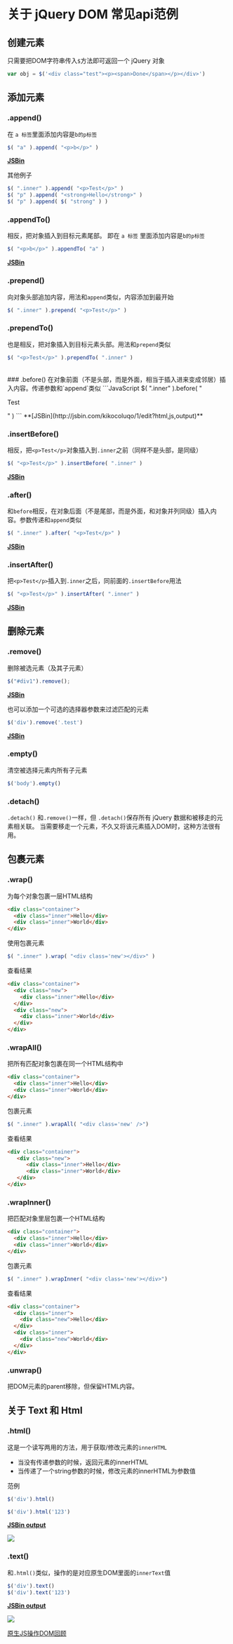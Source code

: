 # 关于 jQuery DOM 常见api范例
## 创建元素
只需要把DOM字符串传入`$`方法即可返回一个 jQuery 对象
```JavaScript
var obj = $('<div class="test"><p><span>Done</span></p></div>')
```

## 添加元素
### .append()
在 `a 标签`里面添加内容是`b的p标签`
```JavaScript
$( "a" ).append( "<p>b</p>" )
```
**[JSBin](http://jsbin.com/bajegebudu/edit?html,js,output)**

其他例子
```JavaScript
$( ".inner" ).append( "<p>Test</p>" )
$( "p" ).append( "<strong>Hello</strong>" )
$( "p" ).append( $( "strong" ) )
```

### .appendTo()
相反，把对象插入到目标元素尾部。
即在 `a 标签` 里面添加内容是`b的p标签`
```JavaScript
$( "<p>b</p>" ).appendTo( "a" )
```
**[JSBin](http://jsbin.com/bajegebudu/3/edit?html,js,output)**

### .prepend()
向对象头部追加内容，用法和`append`类似，内容添加到最开始
```JavaScript
$( ".inner" ).prepend( "<p>Test</p>" )
```
### .prependTo()
也是相反，把对象插入到目标元素头部。用法和`prepend`类似
```JavaScript
$( "<p>Test</p>" ).prependTo( ".inner" )
```
<br>
### .before()
在对象前面（不是头部，而是外面，相当于插入进来变成邻居）插入内容。传递参数和`append`类似
```JavaScript
$( ".inner" ).before( "<p>Test</p>" )
```
**[JSBin](http://jsbin.com/kikocoluqo/1/edit?html,js,output)**

### .insertBefore()
相反，把`<p>Test</p>`对象插入到`.inner`之前（同样不是头部，是同级）
```JavaScript
$( "<p>Test</p>" ).insertBefore( ".inner" )
```
**[JSBin](http://jsbin.com/kikocoluqo/edit?html,js,output)**

### .after()
和`before`相反，在对象后面（不是尾部，而是外面，和对象并列同级）插入内容。参数传递和`append`类似
```JavaScript
$( ".inner" ).after( "<p>Test</p>" )
```
**[JSBin](http://jsbin.com/kikocoluqo/4/edit?html,js,output)**
### .insertAfter()
把`<p>Test</p>`插入到`.inner`之后，同前面的`.insertBefore`用法
```JavaScript
$( "<p>Test</p>" ).insertAfter( ".inner" )
```
**[JSBin](http://jsbin.com/xocacuvaha/1/edit?html,js,output)**

## 删除元素
### .remove()
删除被选元素（及其子元素）
```JavaScript
$("#div1").remove();
```
**[JSBin](http://jsbin.com/kotevifota/2/edit?html,js,output)**

也可以添加一个可选的选择器参数来过滤匹配的元素
```JavaScript
$('div').remove('.test')
```
**[JSBin](http://jsbin.com/regibojaro/edit?html,js,output)**

### .empty()
清空被选择元素内所有子元素
```JavaScript
$('body').empty()
```

### .detach()
`.detach()` 和`.remove()`一样，但 `.detach()`保存所有 jQuery 数据和被移走的元素相关联。
当需要移走一个元素，不久又将该元素插入DOM时，这种方法很有用。

## 包裹元素
### .wrap()
为每个对象包裹一层HTML结构
```HTML
<div class="container">
  <div class="inner">Hello</div>
  <div class="inner">World</div>
</div>
```
使用包裹元素
```JavaScript
$( ".inner" ).wrap( "<div class='new'></div>" )
```
查看结果
```HTML
<div class="container">
  <div class="new">
    <div class="inner">Hello</div>
  </div>
  <div class="new">
    <div class="inner">World</div>
  </div>
</div>
```

### .wrapAll()
把所有匹配对象包裹在同一个HTML结构中
```HTML
<div class="container">
  <div class="inner">Hello</div>
  <div class="inner">World</div>
</div>
```
包裹元素
```JavaScript
$( ".inner" ).wrapAll( "<div class='new' />")
```
查看结果
```HTML
<div class="container">
   <div class="new">
      <div class="inner">Hello</div>
      <div class="inner">World</div>
   </div>
</div>
```

### .wrapInner()
把匹配对象里层包裹一个HTML结构
```HTML
<div class="container">
  <div class="inner">Hello</div>
  <div class="inner">World</div>
</div>
```
包裹元素
```JavaScript
$( ".inner" ).wrapInner( "<div class='new'></div>")
```
查看结果
```HTML
<div class="container">
  <div class="inner">
    <div class="new">Hello</div>
  </div>
  <div class="inner">
    <div class="new">World</div>
  </div>
</div>
```

### .unwrap()
把DOM元素的parent移除，但保留HTML内容。

## 关于 Text 和 Html
### .html()
这是一个读写两用的方法，用于获取/修改元素的`innerHTML`
- 当没有传递参数的时候，返回元素的innerHTML
- 当传递了一个string参数的时候，修改元素的innerHTML为参数值

范例
```JavaScript
$('div').html()

$('div').html('123')
```
**[JSBin output](http://output.jsbin.com/yojabojeyi/1)**

![](https://upload-images.jianshu.io/upload_images/12904618-907843a28291e8ee.png?imageMogr2/auto-orient/strip%7CimageView2/2/w/1240)
<br>
### .text()
和`.html()`类似，操作的是对应原生DOM里面的`innerText`值
```JavaScript
$('div').text()
$('div').text('123')
```
**[JSBin output](http://output.jsbin.com/yojabojeyi/1)**

![](https://upload-images.jianshu.io/upload_images/12904618-8168df7e180bbd4c.png?imageMogr2/auto-orient/strip%7CimageView2/2/w/1240)


[原生JS操作DOM回顾](https://www.jianshu.com/p/73b822ac62a8)
